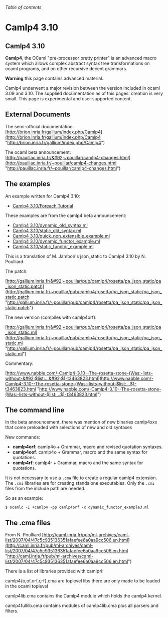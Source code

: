 <!-- ((! set title Camlp4 3.10 !)) ((! set learn !)) -->

*Table of contents*

# Camlp4 3.10

## Camlp4 3.10
**Camlp4**, the OCaml "pre-processor pretty printer" is an advanced
macro system which allows complex abstract syntax tree transformations
on ocaml programs, and on other recursive decent grammars.

**Warning** this page contains advanced material.

Camlp4 underwent a major revision between the version included in ocaml
3.09 and 3.10. The supplied documentation as of this pages' creation is
very small. This page is experimental and user supported content.

## External Documents
The semi-official documentation:
[http://brion.inria.fr/gallium/index.php/Camlp4](http://brion.inria.fr/gallium/index.php/Camlp4 "http://brion.inria.fr/gallium/index.php/Camlp4")

The ocaml beta announcement:
[http://pauillac.inria.fr/&#92;~pouillar/camlp4-changes.html](http://pauillac.inria.fr/~pouillar/camlp4-changes.html "http://pauillac.inria.fr/~pouillar/camlp4-changes.html")

## The examples
An example written for Camlp4 3.10:

* [Camlp4 3.10/Foreach
 Tutorial](camlp4_3.10/foreach_tutorial.html "Camlp4 3.10/Foreach Tutorial")

These examples are from the camlp4 beta announcement:

* [Camlp4
 3.10/dynamic_old_syntax.ml](camlp4_3.10/dynamic_old_syntax.html "Camlp4 3.10/dynamic_old_syntax.ml")
* [Camlp4
 3.10/static_old_syntax.ml](camlp4_3.10/static_old_syntax.html "Camlp4 3.10/static_old_syntax.ml")
* [Camlp4
 3.10/quick_non_extensible_example.ml](camlp4_3.10/quick_non_extensible_example.html "Camlp4 3.10/quick_non_extensible_example.ml")
* [Camlp4
 3.10/dynamic_functor_example.ml](camlp4_3.10/dynamic_functor_example.html "Camlp4 3.10/dynamic_functor_example.ml")
* [Camlp4
 3.10/static_functor_example.ml](camlp4_3.10/static_functor_example.html "Camlp4 3.10/static_functor_example.ml")

This is a translation of M. Jambon's json_static to Camlp4 3.10 by N.
Poulliard.

The patch:

[http://gallium.inria.fr/&#92;~pouillar/pub/camlp4/rosetta/pa_json_static/pa_json_static.patch](http://gallium.inria.fr/~pouillar/pub/camlp4/rosetta/pa_json_static/pa_json_static.patch "http://gallium.inria.fr/~pouillar/pub/camlp4/rosetta/pa_json_static/pa_json_static.patch")

The new version (compiles with camlp4orf):

[http://gallium.inria.fr/&#92;~pouillar/pub/camlp4/rosetta/pa_json_static/pa_json_static.ml](http://gallium.inria.fr/~pouillar/pub/camlp4/rosetta/pa_json_static/pa_json_static.ml "http://gallium.inria.fr/~pouillar/pub/camlp4/rosetta/pa_json_static/pa_json_static.ml")

Commentary:

[http://www.nabble.com/-Camlp4-3.10--The-rosetta-stone-(Was:-lists-without-&#92;$list:...&#92;$)-t3463823.html](http://www.nabble.com/-Camlp4-3.10--The-rosetta-stone-(Was:-lists-without-$list:...$)-t3463823.html "http://www.nabble.com/-Camlp4-3.10--The-rosetta-stone-(Was:-lists-without-$list:...$)-t3463823.html")

## The command line
In the beta announcement, there was mention of new binaries camlp4xxx
that come preloaded with selections of new and old syntaxes

New commands:

* **camlp4orf**: camlp4o + Grammar, macro and revised quotation
 syntaxes.
* **camlp4oof**: camlp4o + Grammar, macro and the same syntax for
 quotations.
* **camlp4rf**: camlp4r + Grammar, macro and the same syntax for
 quotations.

It is not necessary to use a `.cma` file to create a regular camlp4
extension. The `.cmi` libraries are for creating standalone executables.
Only the `.cmi` files from the include path are needed.

So as an example:

```
$ ocamlc -I +camlp4 -pp camlp4orf -c dynamic_functor_example3.ml
```
## The .cma files
From N. Poulliard
[http://caml.inria.fr/pub/ml-archives/caml-list/2007/04/47c5c935136351afaefee6a0aa9cc506.en.html](http://caml.inria.fr/pub/ml-archives/caml-list/2007/04/47c5c935136351afaefee6a0aa9cc506.en.html "http://caml.inria.fr/pub/ml-archives/caml-list/2007/04/47c5c935136351afaefee6a0aa9cc506.en.html")

There is a list of libraries provided with camlp4:

camlp4{o,of,orf,r,rf}.cma are toplevel libs there are only made to be
loaded in the ocaml toplevel

camlp4lib.cma contains the Camlp4 module which holds the camlp4 kernel.

camlp4fullilb.cma contains modules of camlp4lib.cma plus all parsers and
filters.


